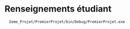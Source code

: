 # Renseignements étudiant
      
      
      2eme_Projet/PremierProjet/bin/Debug/PremierProjet.exe
